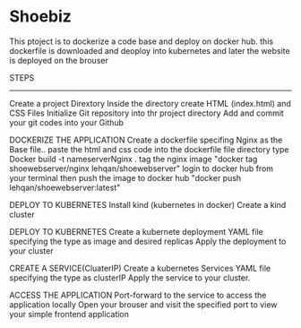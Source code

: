# Shoebiz

This ptoject is to dockerize a code base and deploy on docker hub. this dockerfile is downloaded and deoploy into kubernetes and later the website is deployed on the brouser

STEPS 
**************************************************************

Create a project Dirextory
Inside the directory create HTML (index.html) and CSS Files
Initialize Git repository into thr project directory
Add and commit your git codes into your Github

DOCKERIZE THE APPLICATION
Create a dockerfile specifing Nginx as the Base file..
paste the html and css code into the dockerfile file directory
type Docker build -t nameserverNginx .
tag the nginx image "docker tag shoewebserver/nginx lehqan/shoewebserver"
login to docker hub from your terminal
then push the image to docker hub "docker push lehqan/shoewebserver:latest"

DEPLOY TO KUBERNETES
Install kind (kubernetes in docker)
Create a kind cluster

DEPLOY TO KUBERNETES
Create a kubernete deployment YAML file specifying the type as image and desired replicas
Apply the deployment to your cluster

CREATE A SERVICE(CluaterIP)
Create a kubernetes Services YAML file specifying the type as clusterIP
Apply the service to your cluster.

ACCESS THE APPLICATION
Port-forward to the service to access the application locally
Open your brouser and visit the specified port to view your simple frontend application




